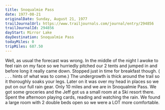 ```yaml
---
title: Snoqualmie Pass
date: 1977-08-21
originalDate: Sunday, August 21, 1977
trailJournalUrl: https://www.trailjournals.com/journal/entry/294856
trailJournalId: 294856
dayStart: Mirror Lake
dayDestination: Snoqualmie Pass
todayMiles: 0
tripMiles: 687.50
---
```

Well, as usual the forecast was wrong. In the middle of the night I awoke to feel rain on my face so we hurriedly pitched our 2 tents and jumped in and before long it really came down. Stopped just in time for breakfast though. ( . . . hints of what was to come.) The undergrowth is thick around the trail so it thoroughly soaks your legs. Later on it was over my head in places so we put on our full rain gear. Only 10 miles and we are in Snoqualmie Pass. We got some groceries and the Jeff got us a small room at a Ski resort there. Spent the afternoon playing cards, reading and watching the rain. We found a large room with 2 double beds open so we were a LOT more comfortable.
